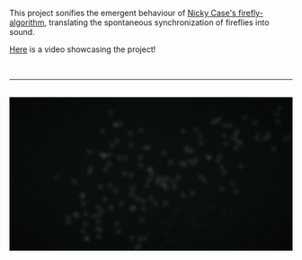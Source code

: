 This project sonifies the emergent behaviour of [Nicky Case's firefly-algorithm](https://ncase.me/fireflies/), translating the spontaneous synchronization of fireflies into sound.

[Here](https://www.youtube.com/watch?v=jElA1fO7SpA&t=1s) is a video showcasing the project! 

<br>

---

<br>

<img src="https://github.com/Eeelis/fireflies/blob/main/Images/Fireflies.png" width="1200">

<br> 
